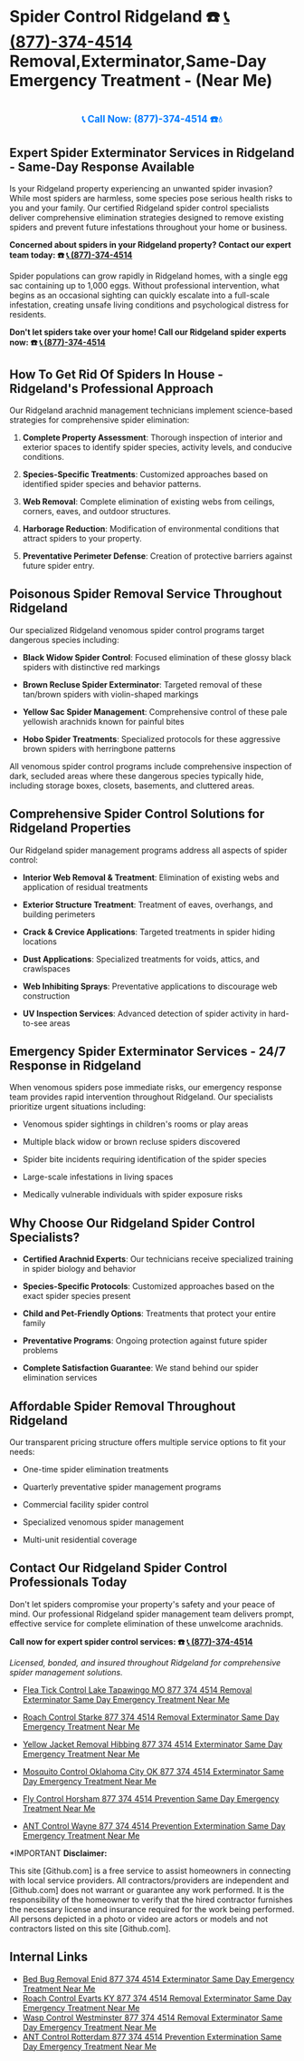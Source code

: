 # Spider Control Ridgeland ☎️ [📞 (877)-374-4514](https://pest-control-4514.netlify.app) Removal,Exterminator,Same-Day Emergency Treatment - (Near Me)
# 

<p align="center" style="font-size: 1.2em; font-weight: bold; margin: 20px 0;">
  <a href="https://pest-control-4514.netlify.app" target="_blank" style="color: #007BFF; text-decoration: none;">📞 Call Now: (877)-374-4514 ☎️💧</a>
</p>

## Expert Spider Exterminator Services in Ridgeland - Same-Day Response Available

Is your Ridgeland property experiencing an unwanted spider invasion? While most spiders are harmless, some species pose serious health risks to you and your family. Our certified Ridgeland spider control specialists deliver comprehensive elimination strategies designed to remove existing spiders and prevent future infestations throughout your home or business.

**Concerned about spiders in your Ridgeland property? Contact our expert team today: ☎️ [📞 (877)-374-4514](https://pest-control-4514.netlify.app)**

Spider populations can grow rapidly in Ridgeland homes, with a single egg sac containing up to 1,000 eggs. Without professional intervention, what begins as an occasional sighting can quickly escalate into a full-scale infestation, creating unsafe living conditions and psychological distress for residents.

**Don't let spiders take over your home! Call our Ridgeland spider experts now: ☎️ [📞 (877)-374-4514](https://pest-control-4514.netlify.app)**

## How To Get Rid Of Spiders In House - Ridgeland's Professional Approach

Our Ridgeland arachnid management technicians implement science-based strategies for comprehensive spider elimination:

1. **Complete Property Assessment**: Thorough inspection of interior and exterior spaces to identify spider species, activity levels, and conducive conditions.

2. **Species-Specific Treatments**: Customized approaches based on identified spider species and behavior patterns.

3. **Web Removal**: Complete elimination of existing webs from ceilings, corners, eaves, and outdoor structures.

4. **Harborage Reduction**: Modification of environmental conditions that attract spiders to your property.

5. **Preventative Perimeter Defense**: Creation of protective barriers against future spider entry.

## Poisonous Spider Removal Service Throughout Ridgeland

Our specialized Ridgeland venomous spider control programs target dangerous species including:

- **Black Widow Spider Control**: Focused elimination of these glossy black spiders with distinctive red markings

- **Brown Recluse Spider Exterminator**: Targeted removal of these tan/brown spiders with violin-shaped markings

- **Yellow Sac Spider Management**: Comprehensive control of these pale yellowish arachnids known for painful bites

- **Hobo Spider Treatments**: Specialized protocols for these aggressive brown spiders with herringbone patterns

All venomous spider control programs include comprehensive inspection of dark, secluded areas where these dangerous species typically hide, including storage boxes, closets, basements, and cluttered areas.

## Comprehensive Spider Control Solutions for Ridgeland Properties

Our Ridgeland spider management programs address all aspects of spider control:

- **Interior Web Removal & Treatment**: Elimination of existing webs and application of residual treatments

- **Exterior Structure Treatment**: Treatment of eaves, overhangs, and building perimeters

- **Crack & Crevice Applications**: Targeted treatments in spider hiding locations

- **Dust Applications**: Specialized treatments for voids, attics, and crawlspaces

- **Web Inhibiting Sprays**: Preventative applications to discourage web construction

- **UV Inspection Services**: Advanced detection of spider activity in hard-to-see areas

## Emergency Spider Exterminator Services - 24/7 Response in Ridgeland

When venomous spiders pose immediate risks, our emergency response team provides rapid intervention throughout Ridgeland. Our specialists prioritize urgent situations including:

- Venomous spider sightings in children's rooms or play areas

- Multiple black widow or brown recluse spiders discovered

- Spider bite incidents requiring identification of the spider species

- Large-scale infestations in living spaces

- Medically vulnerable individuals with spider exposure risks

## Why Choose Our Ridgeland Spider Control Specialists?

- **Certified Arachnid Experts**: Our technicians receive specialized training in spider biology and behavior

- **Species-Specific Protocols**: Customized approaches based on the exact spider species present

- **Child and Pet-Friendly Options**: Treatments that protect your entire family

- **Preventative Programs**: Ongoing protection against future spider problems

- **Complete Satisfaction Guarantee**: We stand behind our spider elimination services

## Affordable Spider Removal Throughout Ridgeland

Our transparent pricing structure offers multiple service options to fit your needs:

- One-time spider elimination treatments

- Quarterly preventative spider management programs

- Commercial facility spider control

- Specialized venomous spider management

- Multi-unit residential coverage

## Contact Our Ridgeland Spider Control Professionals Today

Don't let spiders compromise your property's safety and your peace of mind. Our professional Ridgeland spider management team delivers prompt, effective service for complete elimination of these unwelcome arachnids.

**Call now for expert spider control services: ☎️ [📞 (877)-374-4514](https://pest-control-4514.netlify.app)**

*Licensed, bonded, and insured throughout Ridgeland for comprehensive spider management solutions.*


- [Flea Tick Control Lake Tapawingo MO 877 374 4514 Removal Exterminator Same Day Emergency Treatment Near Me](https://github.com/allyoucaneatsushiin/pest-control/blob/main/Flea-Tick-Control-Lake-Tapawingo-MO-877-374-4514-Removal-Exterminator-Same-Day-Emergency-Treatment-Near-Me.md)
- [Roach Control Starke 877 374 4514 Removal Exterminator Same Day Emergency Treatment Near Me](https://github.com/allyoucaneatsushiin/pest-control/blob/main/Roach-Control-Starke-877-374-4514-Removal-Exterminator-Same-Day-Emergency-Treatment-Near-Me.md)
- [Yellow Jacket Removal Hibbing 877 374 4514 Exterminator Same Day Emergency Treatment Near Me](https://github.com/allyoucaneatsushiin/pest-control/blob/main/Yellow-Jacket-Removal-Hibbing-877-374-4514-Exterminator-Same-Day-Emergency-Treatment-Near-Me.md)


- [Mosquito Control Oklahoma City OK 877 374 4514 Exterminator Same Day Emergency Treatment Near Me](https://github.com/allyoucaneatsushiin/pest-control/blob/main/Mosquito-Control-Oklahoma-City-OK-877-374-4514-Exterminator-Same-Day-Emergency-Treatment-Near-Me.md)
- [Fly Control Horsham 877 374 4514 Prevention Same Day Emergency Treatment Near Me](https://github.com/allyoucaneatsushiin/pest-control/blob/main/Fly-Control-Horsham-877-374-4514-Prevention-Same-Day-Emergency-Treatment-Near-Me.md)
- [ANT Control Wayne 877 374 4514 Prevention Extermination Same Day Emergency Treatment Near Me](https://github.com/allyoucaneatsushiin/pest-control/blob/main/ANT-Control-Wayne-877-374-4514-Prevention-Extermination-Same-Day-Emergency-Treatment-Near-Me.md)


*IMPORTANT **Disclaimer:**  

This site [Github.com] is a free service to assist homeowners in connecting with local service providers. All contractors/providers are independent and [Github.com] does not warrant or guarantee any work performed. It is the responsibility of the homeowner to verify that the hired contractor furnishes the necessary license and insurance required for the work being performed. All persons depicted in a photo or video are actors or models and not contractors listed on this site [Github.com].


## Internal Links
- [Bed Bug Removal Enid 877 374 4514 Exterminator Same Day Emergency Treatment Near Me](https://github.com/allyoucaneatsushiin/pest-control/blob/main/Bed-Bug-Removal-Enid-877-374-4514-Exterminator-Same-Day-Emergency-Treatment-Near-Me.md)
- [Roach Control Evarts KY 877 374 4514 Removal Exterminator Same Day Emergency Treatment Near Me](https://github.com/allyoucaneatsushiin/pest-control/blob/main/Roach-Control-Evarts-KY-877-374-4514-Removal-Exterminator-Same-Day-Emergency-Treatment-Near-Me.md)
- [Wasp Control Westminster 877 374 4514 Removal Exterminator Same Day Emergency Treatment Near Me](https://github.com/allyoucaneatsushiin/pest-control/blob/main/Wasp-Control-Westminster-877-374-4514-Removal-Exterminator-Same-Day-Emergency-Treatment-Near-Me.md)
- [ANT Control Rotterdam 877 374 4514 Prevention Extermination Same Day Emergency Treatment Near Me](https://github.com/allyoucaneatsushiin/pest-control/blob/main/ANT-Control-Rotterdam-877-374-4514-Prevention-Extermination-Same-Day-Emergency-Treatment-Near-Me.md)
